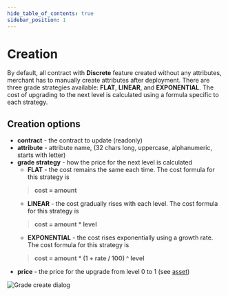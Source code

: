 ```yaml
---
hide_table_of_contents: true
sidebar_position: 1
---
```


# Creation

By default, all contract with **Discrete** feature created without any attributes, merchant has to manually create
attributes after deployment. There are three grade strategies available: **FLAT**, **LINEAR**, and **EXPONENTIAL**.
The cost of upgrading to the next level is calculated using a formula specific to each strategy.

## Creation options

- **contract** - the contract to update (readonly)
- **attribute** - attribute name, (32 chars long, uppercase, alphanumeric, starts with letter)
- **grade strategy** - how the price for the next level is calculated
  - **FLAT** - the cost remains the same each time. The cost formula for this strategy is
  > **cost = amount**
  - **LINEAR** - the cost gradually rises with each level. The cost formula for this strategy is
  > **cost = amount * level**
  - **EXPONENTIAL** - the cost rises exponentially using a growth rate. The cost formula for this strategy is
  > **cost = amount * (1 + rate / 100) ^ level**
- **price** - the price for the upgrade from level 0 to 1 (see [asset](/admin/miscellaneous/asset/))

![Grade create dialog](/img/admin/mechanics-simple/grade/grade_create.png)



